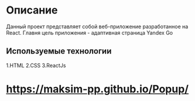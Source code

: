 # Описание

Данный проект представляет собой веб-приложение разработанное на React. Главня цель приложения - адаптивная страница Yandex Go

## Используемые технологии

1.HTML 
2.CSS
3.ReactJs

# https://maksim-pp.github.io/Popup/
